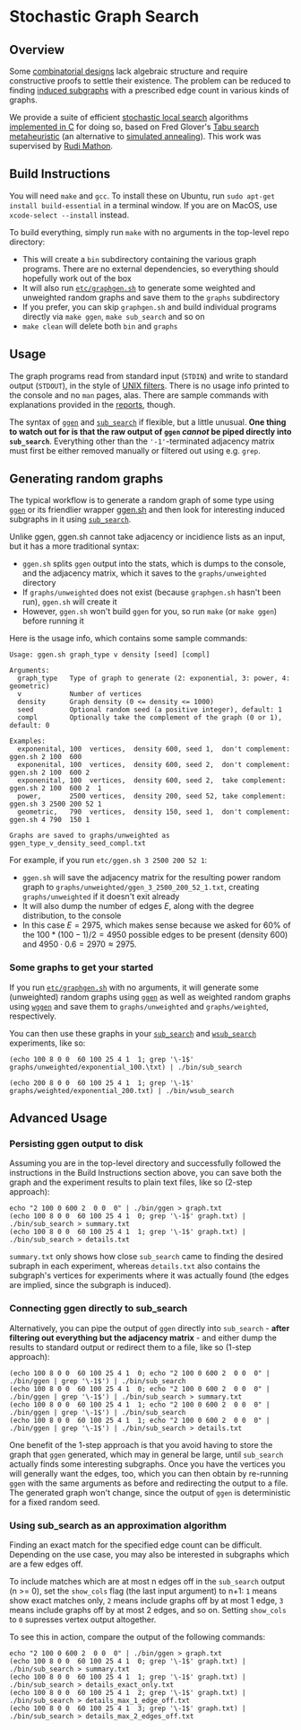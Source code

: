 # Stochastic Graph Search

## Overview

Some [combinatorial designs](https://en.wikipedia.org/wiki/Combinatorial_design) lack algebraic structure and require constructive proofs to settle their existence. The problem can be reduced to finding [induced subgraphs](https://en.wikipedia.org/wiki/Induced_subgraph) with a prescribed edge count in various kinds of graphs.

We provide a suite of efficient [stochastic local search](https://www.researchgate.net/publication/283825846_Stochastic_Local_Search_Algorithms_An_Overview) algorithms [implemented in C](src) for doing so, based on Fred Glover's [Tabu search](https://en.wikipedia.org/wiki/Tabu_search) [metaheuristic](https://en.wikipedia.org/wiki/Metaheuristic) (an alternative to [simulated annealing](https://en.wikipedia.org/wiki/Simulated_annealing)). This work was supervised by [Rudi Mathon](http://www.cs.toronto.edu/dcs/people-faculty-combin.html).

## Build Instructions

You will need `make` and `gcc`. To install these on Ubuntu, run `sudo apt-get install build-essential` in a terminal window. If you are on MacOS, use `xcode-select --install` instead.

To build everything, simply run `make` with no arguments in the top-level repo directory:

- This will create a `bin` subdirectory containing the various graph programs. There are no external dependencies, so everything should hopefully work out of the box
- It will also run [`etc/graphgen.sh`](etc/graphgen.sh) to generate some weighted and unweighted random graphs and save them to the `graphs` subdirectory
- If you prefer, you can skip `graphgen.sh` and build individual programs directly via `make ggen`, `make sub_search` and so on
- `make clean` will delete both `bin` and `graphs`

## Usage

The graph programs read from standard input (`STDIN`) and write to standard output (`STDOUT`), in the style of  [UNIX filters](https://en.wikipedia.org/wiki/Filter_(software)#Unix). There is no usage info printed to the console and no `man` pages, alas. There are sample commands with explanations provided in the [reports](doc/README.md), though.

The syntax of [`ggen`](doc/ggen.md#method) and [`sub_search`](doc/sub_search.md#method) if flexible, but a little unusual. **One thing to watch out for is that the raw output of `ggen` _cannot_ be piped directly into `sub_search`**. Everything other than the `'-1'`-terminated adjacency matrix must first be either removed manually or filtered out using e.g. `grep`.

## Generating random graphs

The typical workflow is to generate a random graph of some type using [`ggen`](doc/ggen.md#method) or its friendlier wrapper [ggen.sh](etc/ggen.sh) and then look for interesting induced subgraphs in it using [`sub_search`](doc/sub_search.md#method).

Unlike ggen, ggen.sh cannot take adjacency or incidience lists as an input, but it has a more traditional syntax:

- `ggen.sh` splits `ggen` output into the stats, which is dumps to the console, and the adjacency matrix, which it saves to the `graphs/unweighted` directory
- If `graphs/unweighted` does not exist (because `graphgen.sh` hasn't been run), `ggen.sh` will create it
- However, `ggen.sh` won't build `ggen` for you, so run `make` (or `make ggen`) before running it

Here is the usage info, which contains some sample commands:

```
Usage: ggen.sh graph_type v density [seed] [compl]

Arguments:
  graph_type   Type of graph to generate (2: exponential, 3: power, 4: geometric)
  v            Number of vertices
  density      Graph density (0 <= density <= 1000)
  seed         Optional random seed (a positive integer), default: 1
  compl        Optionally take the complement of the graph (0 or 1), default: 0

Examples:
  exponenital, 100  vertices,  density 600, seed 1,  don't complement: ggen.sh 2 100  600
  exponenital, 100  vertices,  density 600, seed 2,  don't complement: ggen.sh 2 100  600 2
  exponenital, 100  vertices,  density 600, seed 2,  take complement:  ggen.sh 2 100  600 2  1
  power,       2500 vertices,  density 200, seed 52, take complement:  ggen.sh 3 2500 200 52 1
  geometric,   790  vertices,  density 150, seed 1,  don't complement: ggen.sh 4 790  150 1

Graphs are saved to graphs/unweighted as ggen_type_v_density_seed_compl.txt
```

For example, if you run `etc/ggen.sh 3 2500 200 52 1`:

- `ggen.sh` will save the adjacency matrix for the resulting power random graph to `graphs/unweighted/ggen_3_2500_200_52_1.txt`, creating `graphs/unweighted` if it doesn't exit already
- It will also dump the number of edges $E$, along with the degree distribution, to the console
- In this case $E = 2975$, which makes sense because we asked for $60\%$ of the $100*(100 - 1)/2 = 4950$ possible edges to be present (density 600) and $4950 \cdot 0.6 = 2970 \approx 2975$.

### Some graphs to get your started

If you run [`etc/graphgen.sh`](etc/graphgen.sh) with no arguments, it will generate some (unweighted) random graphs using [`ggen`](doc/ggen.md) as well as weighted random graphs using [`wggen`](doc/wggen.md) and save them to `graphs/unweighted` and `graphs/weighted`, respectively.

You can then use these graphs in your [`sub_search`](doc/sub_search.md) and [`wsub_search`](doc/wsub_search.md) experiments, like so:

```
(echo 100 8 0 0  60 100 25 4 1  1; grep '\-1$' graphs/unweighted/exponential_100.\txt) | ./bin/sub_search

(echo 200 8 0 0  60 100 25 4 1  1; grep '\-1$' graphs/weighted/exponential_200.txt) | ./bin/wsub_search
```

## Advanced Usage

### Persisting ggen output to disk

Assuming you are in the top-level directory and successfully followed the instructions in the Build Instructions section above, you can save both the graph and the experiment results to plain text files, like so (2-step approach):

```
echo "2 100 0 600 2  0 0  0" | ./bin/ggen > graph.txt
(echo 100 8 0 0  60 100 25 4 1  0; grep '\-1$' graph.txt) | ./bin/sub_search > summary.txt
(echo 100 8 0 0  60 100 25 4 1  1; grep '\-1$' graph.txt) | ./bin/sub_search > details.txt
```

`summary.txt` only shows how close `sub_search` came to finding the desired subraph in each experiment, whereas `details.txt` also contains the subgraph's vertices for experiments where it was actually found (the edges are implied, since the subgraph is induced).

### Connecting ggen directly to sub_search

Alternatively, you can pipe the output of `ggen` directly into `sub_search` - **after filtering out everything but the adjacency matrix** - and either dump the results to standard output or redirect them to a file, like so (1-step approach):

```
(echo 100 8 0 0  60 100 25 4 1  0; echo "2 100 0 600 2  0 0  0" | ./bin/ggen | grep '\-1$') | ./bin/sub_search
(echo 100 8 0 0  60 100 25 4 1  0; echo "2 100 0 600 2  0 0  0" | ./bin/ggen | grep '\-1$') | ./bin/sub_search > summary.txt
(echo 100 8 0 0  60 100 25 4 1  1; echo "2 100 0 600 2  0 0  0" | ./bin/ggen | grep '\-1$') | ./bin/sub_search
(echo 100 8 0 0  60 100 25 4 1  1; echo "2 100 0 600 2  0 0  0" | ./bin/ggen | grep '\-1$') | ./bin/sub_search > details.txt
```

One benefit of the 1-step approach is that you avoid having to store the graph that `ggen` generated, which may in general be large, until `sub_search` actually finds some interesting subgraphs. Once you have the vertices you will generally want the edges, too, which you can then obtain by re-running `ggen` with the same arguments as before and redirecting the output to a file. The generated graph won't change, since the output of `ggen` is deterministic for a fixed random seed.

### Using sub_search as an approximation algorithm

Finding an exact match for the specified edge count can be difficult. Depending on the use case, you may also be interested in subgraphs which are a few edges off. 

To include matches which are at most n edges off in the `sub_search` output (n >= 0), set the `show_cols` flag (the last input argument) to n+1: `1` means show exact matches only, `2` means include graphs off by at most 1 edge, `3` means include graphs off by at most 2 edges, and so on. Setting `show_cols` to `0` supresses vertex output altogether.

To see this in action, compare the output of the following commands:

```
echo "2 100 0 600 2  0 0  0" | ./bin/ggen > graph.txt
(echo 100 8 0 0  60 100 25 4 1  0; grep '\-1$' graph.txt) | ./bin/sub_search > summary.txt
(echo 100 8 0 0  60 100 25 4 1  1; grep '\-1$' graph.txt) | ./bin/sub_search > details_exact_only.txt
(echo 100 8 0 0  60 100 25 4 1  2; grep '\-1$' graph.txt) | ./bin/sub_search > details_max_1_edge_off.txt
(echo 100 8 0 0  60 100 25 4 1  3; grep '\-1$' graph.txt) | ./bin/sub_search > details_max_2_edges_off.txt
```
